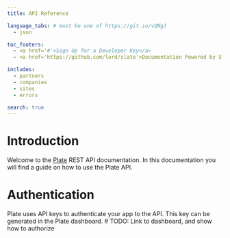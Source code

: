 ```yaml
---
title: API Reference

language_tabs: # must be one of https://git.io/vQNgJ
  - json

toc_footers:
  - <a href='#'>Sign Up for a Developer Key</a>
  - <a href='https://github.com/lord/slate'>Documentation Powered by Slate</a>

includes:
  - partners
  - companies
  - sites
  - errors

search: true
---
```


# Introduction

Welcome to the [Plate](https://www.getplate.com) REST API documentation. In this
documentation you will find a guide on how to use the Plate API.

# Authentication

Plate uses API keys to authenticate your app to the API. This key can be generated
in the Plate dashboard. # TODO: Link to dashboard, and show how to authorize
